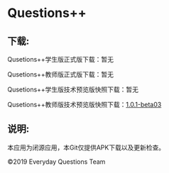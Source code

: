 <h1>Questions++</h1>

<h2>下载:</h2>

Qusetions++学生版正式版下载：暂无

Qusetions++教师版正式版下载：暂无

Qusetions++学生版技术预览版快照下载：暂无

Qusetions++教师版技术预览版快照下载：<a href="https://github.com/UtopiaXC/QuestionsPlusPlus/blob/master/app-release.apk?raw=true">1.0.1-beta03</a>

<h2>说明:</h2>

本应用为闭源应用，本Git仅提供APK下载以及更新检查。


©2019 Everyday Questions Team
